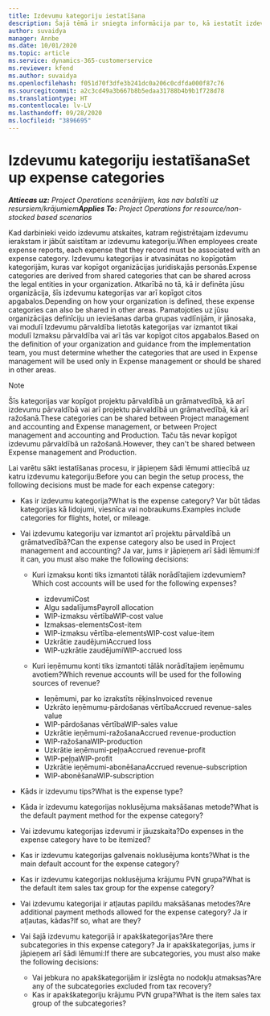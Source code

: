 ```yaml
---
title: Izdevumu kategoriju iestatīšana
description: Šajā tēmā ir sniegta informācija par to, kā iestatīt izdevumu kategorijas un kopīgotās kategorijas izdevumu atskaitēm.
author: suvaidya
manager: Annbe
ms.date: 10/01/2020
ms.topic: article
ms.service: dynamics-365-customerservice
ms.reviewer: kfend
ms.author: suvaidya
ms.openlocfilehash: f051d70f3dfe3b241dc0a206c0cdfda000f87c76
ms.sourcegitcommit: a2c3cd49a3b667b8b5edaa31788b4b9b1f728d78
ms.translationtype: HT
ms.contentlocale: lv-LV
ms.lasthandoff: 09/28/2020
ms.locfileid: "3896695"
---
```

# <a name="set-up-expense-categories"></a><span data-ttu-id="c1d84-103">Izdevumu kategoriju iestatīšana</span><span class="sxs-lookup"><span data-stu-id="c1d84-103">Set up expense categories</span></span>

<span data-ttu-id="c1d84-104">_**Attiecas uz:** Project Operations scenārijiem, kas nav balstīti uz resursiem/krājumiem_</span><span class="sxs-lookup"><span data-stu-id="c1d84-104">_**Applies To:** Project Operations for resource/non-stocked based scenarios_</span></span>

<span data-ttu-id="c1d84-105">Kad darbinieki veido izdevumu atskaites, katram reģistrētajam izdevumu ierakstam ir jābūt saistītam ar izdevumu kategoriju.</span><span class="sxs-lookup"><span data-stu-id="c1d84-105">When employees create expense reports, each expense that they record must be associated with an expense category.</span></span> <span data-ttu-id="c1d84-106">Izdevumu kategorijas ir atvasinātas no kopīgotām kategorijām, kuras var kopīgot organizācijas juridiskajās personās.</span><span class="sxs-lookup"><span data-stu-id="c1d84-106">Expense categories are derived from shared categories that can be shared across the legal entities in your organization.</span></span> <span data-ttu-id="c1d84-107">Atkarībā no tā, kā ir definēta jūsu organizācija, šīs izdevumu kategorijas var arī kopīgot citos apgabalos.</span><span class="sxs-lookup"><span data-stu-id="c1d84-107">Depending on how your organization is defined, these expense categories can also be shared in other areas.</span></span> <span data-ttu-id="c1d84-108">Pamatojoties uz jūsu organizācijas definīciju un ieviešanas darba grupas vadlīnijām, ir jānosaka, vai modulī Izdevumu pārvaldība lietotās kategorijas var izmantot tikai modulī Izmaksu pārvaldība vai arī tās var kopīgot citos apgabalos.</span><span class="sxs-lookup"><span data-stu-id="c1d84-108">Based on the definition of your organization and guidance from the implementation team, you must determine whether the categories that are used in Expense management will be used only in Expense management or should be shared in other areas.</span></span>

> [!NOTE]
> <span data-ttu-id="c1d84-109">Šīs kategorijas var kopīgot projektu pārvaldībā un grāmatvedībā, kā arī izdevumu pārvaldībā vai arī projektu pārvaldībā un grāmatvedībā, kā arī ražošanā.</span><span class="sxs-lookup"><span data-stu-id="c1d84-109">These categories can be shared between Project management and accounting and Expense management, or between Project management and accounting and Production.</span></span> <span data-ttu-id="c1d84-110">Taču tās nevar kopīgot izdevumu pārvaldībā un ražošanā.</span><span class="sxs-lookup"><span data-stu-id="c1d84-110">However, they can't be shared between Expense management and Production.</span></span>

<span data-ttu-id="c1d84-111">Lai varētu sākt iestatīšanas procesu, ir jāpieņem šādi lēmumi attiecībā uz katru izdevumu kategoriju:</span><span class="sxs-lookup"><span data-stu-id="c1d84-111">Before you can begin the setup process, the following decisions must be made for each expense category:</span></span>

- <span data-ttu-id="c1d84-112">Kas ir izdevumu kategorija?</span><span class="sxs-lookup"><span data-stu-id="c1d84-112">What is the expense category?</span></span> <span data-ttu-id="c1d84-113">Var būt tādas kategorijas kā lidojumi, viesnīca vai nobraukums.</span><span class="sxs-lookup"><span data-stu-id="c1d84-113">Examples include categories for flights, hotel, or mileage.</span></span>
- <span data-ttu-id="c1d84-114">Vai izdevumu kategoriju var izmantot arī projektu pārvaldībā un grāmatvedībā?</span><span class="sxs-lookup"><span data-stu-id="c1d84-114">Can the expense category also be used in Project management and accounting?</span></span> <span data-ttu-id="c1d84-115">Ja var, jums ir jāpieņem arī šādi lēmumi:</span><span class="sxs-lookup"><span data-stu-id="c1d84-115">If it can, you must also make the following decisions:</span></span>

    - <span data-ttu-id="c1d84-116">Kuri izmaksu konti tiks izmantoti tālāk norādītajiem izdevumiem?</span><span class="sxs-lookup"><span data-stu-id="c1d84-116">Which cost accounts will be used for the following expenses?</span></span>

        - <span data-ttu-id="c1d84-117">izdevumi</span><span class="sxs-lookup"><span data-stu-id="c1d84-117">Cost</span></span>
        - <span data-ttu-id="c1d84-118">Algu sadalījums</span><span class="sxs-lookup"><span data-stu-id="c1d84-118">Payroll allocation</span></span>
        - <span data-ttu-id="c1d84-119">WIP-izmaksu vērtība</span><span class="sxs-lookup"><span data-stu-id="c1d84-119">WIP-cost value</span></span>
        - <span data-ttu-id="c1d84-120">Izmaksas-elements</span><span class="sxs-lookup"><span data-stu-id="c1d84-120">Cost-item</span></span>
        - <span data-ttu-id="c1d84-121">WIP-izmaksu vērtība-elements</span><span class="sxs-lookup"><span data-stu-id="c1d84-121">WIP-cost value-item</span></span>
        - <span data-ttu-id="c1d84-122">Uzkrātie zaudējumi</span><span class="sxs-lookup"><span data-stu-id="c1d84-122">Accrued loss</span></span>
        - <span data-ttu-id="c1d84-123">WIP-uzkrātie zaudējumi</span><span class="sxs-lookup"><span data-stu-id="c1d84-123">WIP-accrued loss</span></span>

    - <span data-ttu-id="c1d84-124">Kuri ieņēmumu konti tiks izmantoti tālāk norādītajiem ieņēmumu avotiem?</span><span class="sxs-lookup"><span data-stu-id="c1d84-124">Which revenue accounts will be used for the following sources of revenue?</span></span>

        - <span data-ttu-id="c1d84-125">Ieņēmumi, par ko izrakstīts rēķins</span><span class="sxs-lookup"><span data-stu-id="c1d84-125">Invoiced revenue</span></span>
        - <span data-ttu-id="c1d84-126">Uzkrāto ieņēmumu-pārdošanas vērtība</span><span class="sxs-lookup"><span data-stu-id="c1d84-126">Accrued revenue-sales value</span></span>
        - <span data-ttu-id="c1d84-127">WIP-pārdošanas vērtība</span><span class="sxs-lookup"><span data-stu-id="c1d84-127">WIP-sales value</span></span>
        - <span data-ttu-id="c1d84-128">Uzkrātie ieņēmumi-ražošana</span><span class="sxs-lookup"><span data-stu-id="c1d84-128">Accrued revenue-production</span></span>
        - <span data-ttu-id="c1d84-129">WIP-ražošana</span><span class="sxs-lookup"><span data-stu-id="c1d84-129">WIP-production</span></span>
        - <span data-ttu-id="c1d84-130">Uzkrātie ieņēmumi-peļņa</span><span class="sxs-lookup"><span data-stu-id="c1d84-130">Accrued revenue-profit</span></span>
        - <span data-ttu-id="c1d84-131">WIP-peļņa</span><span class="sxs-lookup"><span data-stu-id="c1d84-131">WIP-profit</span></span>
        - <span data-ttu-id="c1d84-132">Uzkrātie ieņēmumi-abonēšana</span><span class="sxs-lookup"><span data-stu-id="c1d84-132">Accrued revenue-subscription</span></span>
        - <span data-ttu-id="c1d84-133">WIP-abonēšana</span><span class="sxs-lookup"><span data-stu-id="c1d84-133">WIP-subscription</span></span>

- <span data-ttu-id="c1d84-134">Kāds ir izdevumu tips?</span><span class="sxs-lookup"><span data-stu-id="c1d84-134">What is the expense type?</span></span>
- <span data-ttu-id="c1d84-135">Kāda ir izdevumu kategorijas noklusējuma maksāšanas metode?</span><span class="sxs-lookup"><span data-stu-id="c1d84-135">What is the default payment method for the expense category?</span></span>
- <span data-ttu-id="c1d84-136">Vai izdevumu kategorijas izdevumi ir jāuzskaita?</span><span class="sxs-lookup"><span data-stu-id="c1d84-136">Do expenses in the expense category have to be itemized?</span></span>
- <span data-ttu-id="c1d84-137">Kas ir izdevumu kategorijas galvenais noklusējuma konts?</span><span class="sxs-lookup"><span data-stu-id="c1d84-137">What is the main default account for the expense category?</span></span>
- <span data-ttu-id="c1d84-138">Kas ir izdevumu kategorijas noklusējuma krājumu PVN grupa?</span><span class="sxs-lookup"><span data-stu-id="c1d84-138">What is the default item sales tax group for the expense category?</span></span>
- <span data-ttu-id="c1d84-139">Vai izdevumu kategorijai ir atļautas papildu maksāšanas metodes?</span><span class="sxs-lookup"><span data-stu-id="c1d84-139">Are additional payment methods allowed for the expense category?</span></span> <span data-ttu-id="c1d84-140">Ja ir atļautas, kādas?</span><span class="sxs-lookup"><span data-stu-id="c1d84-140">If so, what are they?</span></span>
- <span data-ttu-id="c1d84-141">Vai šajā izdevumu kategorijā ir apakškategorijas?</span><span class="sxs-lookup"><span data-stu-id="c1d84-141">Are there subcategories in this expense category?</span></span> <span data-ttu-id="c1d84-142">Ja ir apakškategorijas, jums ir jāpieņem arī šādi lēmumi:</span><span class="sxs-lookup"><span data-stu-id="c1d84-142">If there are subcategories, you must also make the following decisions:</span></span>

    - <span data-ttu-id="c1d84-143">Vai jebkura no apakškategorijām ir izslēgta no nodokļu atmaksas?</span><span class="sxs-lookup"><span data-stu-id="c1d84-143">Are any of the subcategories excluded from tax recovery?</span></span>
    - <span data-ttu-id="c1d84-144">Kas ir apakškategoriju krājumu PVN grupa?</span><span class="sxs-lookup"><span data-stu-id="c1d84-144">What is the item sales tax group of the subcategories?</span></span>
